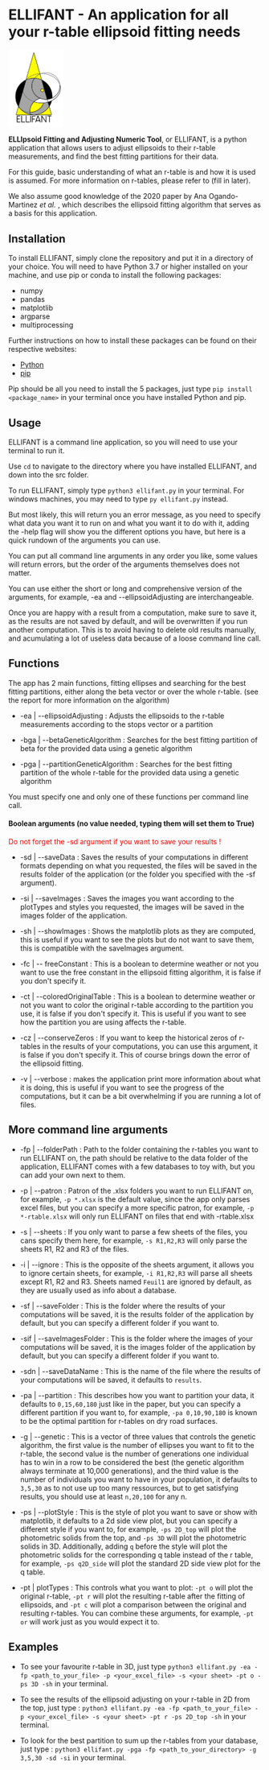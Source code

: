 
# ELLIFANT - An application for all your r-table ellipsoid fitting needs

<img src="Logo.png" alt="ELLIFANT logo" width="110"/>

**ELLIpsoid Fitting and Adjusting Numeric Tool**, or ELLIFANT, is a python application that allows users to adjust ellipsoids to their r-table measurements, and find the best fitting partitions for their data.

For this guide, basic understanding of what an r-table is and how it is used is assumed. For more information on r-tables, please refer to (fill in later).

We also assume good knowledge of the 2020 paper by Ana Ogando-Martinez *et al.* , which describes the ellipsoid fitting algorithm that serves as a basis for this application.

## Installation

To install ELLIFANT, simply clone the repository and put it in a directory of your choice.
You will need to have Python 3.7 or higher installed on your machine, and use pip or conda to install the following packages:

- numpy
- pandas 
- matplotlib
- argparse
- multiprocessing

Further instructions on how to install these packages can be found on their respective websites:

- [Python](https://www.python.org/downloads/)
- [pip](https://pip.pypa.io/en/stable/installing/)

Pip should be all you need to install the 5 packages,
just type `pip install <package_name>` in your terminal once you have installed Python and pip.

## Usage

ELLIFANT is a command line application, so you will need to use your terminal to run it.

Use `cd` to navigate to the directory where you have installed ELLIFANT, and down into the src folder.

To run ELLIFANT, simply type `python3 ellifant.py` in your terminal. 
For windows machines, you may need to type `py ellifant.py` instead.

But most likely, this will return you an error message, as you need to specify what data you want it to run on and what you want it to do with it, adding the -help flag will show you the different options you have, but here is a quick rundown of the arguments you can use.

You can put all command line arguments in any order you like, some values will return errors, but the order of the arguments themselves does not matter.

You can use either the short or long and comprehensive version of the arguments, for example, -ea and --ellipsoidAdjusting are interchangeable.

Once you are happy with a result from a computation, make sure to save it, as the results are not saved by default, and will be overwritten if you run another computation. This is to avoid having to delete old results manually, and acumulating a lot of useless data because of a loose command line call.

## Functions

The app has 2 main functions, fitting ellipses and searching for the best fitting partitions, either along the beta vector or over the whole r-table. (see the report for more information on the algorithm)

- -ea | --ellipsoidAdjusting : Adjusts the ellipsoids to the r-table measurements according to the stops vector or a partition

- -bga | --betaGeneticAlgorithm : Searches for the best fitting partition of beta for the provided data using a genetic algorithm

- -pga | --partitionGeneticAlgorithm : Searches for the best fitting partition of the whole r-table for the provided data using a genetic algorithm

You must specify one and only one of these functions per command line call.

#### Boolean arguments (no value needed, typing them will set them to True)

<span style="color:red">Do not forget the -sd argument if you want to save your results !</span> 

- -sd | --saveData : Saves the results of your computations in different formats depending on what you requested, the files will be saved in the results folder of the application (or the folder you specified with the -sf argument).

- -si | --saveImages : Saves the images you want according to the plotTypes and styles you requested, the images will be saved in the images folder of the application.

- -sh | --showImages : Shows the matplotlib plots as they are computed, this is useful if you want to see the plots but do not want to save them, this is compatible with the saveImages argument.

- -fc | -- freeConstant : This is a boolean to determine weather or not you want to use the free constant in the ellipsoid fitting algorithm, it is false if you don't specify it.

- -ct | --coloredOriginalTable : This is a boolean to determine weather or not you want to color the original r-table according to the partition you use, it is false if you don't specify it. This is useful if you want to see how the partition you are using affects the r-table.

- -cz | --conserveZeros : If you want to keep the historical zeros of r-tables in the results of your computations, you can use this argument, it is false if you don't specify it. This of course brings down the error of the ellipsoid fitting.

- -v | --verbose : makes the application print more information about what it is doing, this is useful if you want to see the progress of the computations, but it can be a bit overwhelming if you are running a lot of files.

## More command line arguments

- -fp | --folderPath : Path to the folder containing the r-tables you want to run ELLIFANT on, the path should be relative to the data folder of the application, ELLIFANT comes with a few databases to toy with, but you can add your own next to them.

- -p | --patron : Patron of the .xlsx folders you want to run ELLIFANT on, for example, `-p *.xlsx` is the default value, since the app only parses excel files, but you can specify a more specific patron, for example, `-p *-rtable.xlsx` will only run ELLIFANT on files that end with -rtable.xlsx

- -s | --sheets : If you only want to parse a few sheets of the files, you cans specify them here, for example, `-s R1,R2,R3` will only parse the sheets R1, R2 and R3 of the files.

- -i | --ignore : This is the opposite of the sheets argument, it allows you to ignore certain sheets, for example, `-i R1,R2,R3` will parse all sheets except R1, R2 and R3. Sheets named `Feuil1` are ignored by default, as they are usually used as info about a database.

- -sf | --saveFolder : This is the folder where the results of your computations will be saved, it is the results folder of the application by default, but you can specify a different folder if you want to.

- -sif | --saveImagesFolder : This is the folder where the images of your computations will be saved, it is the images folder of the application by default, but you can specify a different folder if you want to.

- -sdn | --saveDataName : This is the name of the file where the results of your computations will be saved, it defaults to `results`.

- -pa | --partition : This describes how you want to partition your data, it defaults to `0,15,60,180` just like in the paper, but you can specify a different partition if you want to, for example, `-pa 0,10,90,180` is known to be the optimal partition for r-tables on dry 
road surfaces.

- -g | --genetic : This is a vector of three values that controls the genetic algorithm, the first value is the number of ellipses you want to fit to the r-table, the second value is the number of generations one individual has to win in a row to be considered the best (the genetic algorithm always terminate at 10,000 generations), and the third value is the number of individuals you want to have in your population, it defaults to `3,5,30` as to not use up too many ressources, but to get satisfying results, you should use at least `n,20,100` for any n.

- -ps | --plotStyle : This is the style of plot you want to save or show with matplotlib, it defaults to a 2d side view plot, but you can specify a different style if you want to, for example, `-ps 2D_top` will plot the photometric solids from the top, and `-ps 3D` will plot the photometric solids in 3D. Additionally, adding `q` before the style will plot the photometric solids for the corresponding q table instead of the r table, for example, `-ps q2D_side` will plot the standard 2D side view plot for the q table.

- -pt | plotTypes : This controls what you want to plot: `-pt o` will plot the original r-table, `-pt r` will plot the resulting r-table after the fitting of ellipsoids, and `-pt c` will plot a comparison between the original and resulting r-tables. You can combine these arguments, for example, `-pt or` will work just as you would expect it to.
 
## Examples

- To see your favourite r-table in 3D, just type `python3 ellifant.py -ea -fp <path_to_your_file> -p <your_excel_file> -s <your sheet> -pt o -ps 3D -sh` in your terminal.

- To see the results of the ellipsoid adjusting on your r-table in 2D from the top, just type : `python3 ellifant.py -ea -fp <path_to_your_file> -p <your_excel_file> -s <your sheet> -pt r -ps 2D_top -sh` in your terminal.

- To look for the best partition to sum up the r-tables from your database, just type : `python3 ellifant.py -pga -fp <path_to_your_directory> -g 3,5,30 -sd -si` in your terminal.
